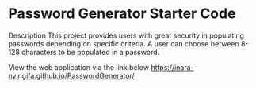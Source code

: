 # Password Generator Starter Code

Description
This project provides users with great security in populating passwords depending on specific criteria. A user can choose between 8-128 characters to be populated in a password.

View the web application via the link below
https://inara-nyingifa.github.io/PasswordGenerator/